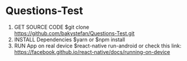 # Questions-Test
1) GET SOURCE CODE $git clone https://github.com/bakystefan/Questions-Test.git
2) INSTALL Dependencies $yarn or $npm install
3) RUN App on real device $react-native run-android or check this link: https://facebook.github.io/react-native/docs/running-on-device


